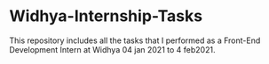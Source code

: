# Widhya-Internship-Tasks
This repository includes all the tasks that I performed as a Front-End Development Intern at Widhya 04 jan 2021 to 4 feb2021.
